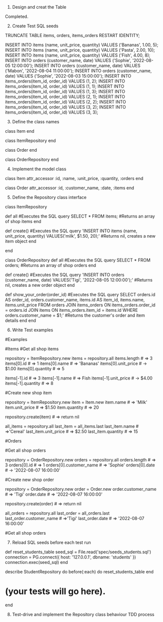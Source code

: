 1. Design and creat the Table

Completed.

2. Create Test SQL seeds

TRUNCATE TABLE items, orders, items_orders RESTART IDENTITY;

INSERT INTO items (name, unit_price, quantity) VALUES ('Bananas', 1.00, 5);
INSERT INTO items (name, unit_price, quantity) VALUES ('Pasta', 2.00, 10);
INSERT INTO items (name, unit_price, quantity) VALUES ('Fish', 4.00, 8);
INSERT INTO orders (customer_name, date) VALUES ('Sophie', '2022-08-05 12:00:00');
INSERT INTO orders (customer_name, date) VALUES ('Mabon', '2022-08-04 11:00:00');
INSERT INTO orders (customer_name, date) VALUES ('Sophie', '2022-08-03 15:00:00');
INSERT INTO items_orders(item_id, order_id) VALUES (1, 2);
INSERT INTO items_orders(item_id, order_id) VALUES (1, 1);
INSERT INTO items_orders(item_id, order_id) VALUES (1, 3);
INSERT INTO items_orders(item_id, order_id) VALUES (2, 1);
INSERT INTO items_orders(item_id, order_id) VALUES (2, 2);
INSERT INTO items_orders(item_id, order_id) VALUES (3, 2);
INSERT INTO items_orders(item_id, order_id) VALUES (3, 3);

3. Define the class names

class Item
end

class ItemRepository
end

class Order
end

class OrderRepository
end

4. Implement the model class

class Item
attr_accessor :id, :name, :unit_price, :quantity, :orders
end

class Order
attr_accessor :id, :customer_name, :date, :items
end

5. Define the Repository class interface

class ItemRepository

  def all
  #Executes the SQL query
  SELECT * FROM items;
  #Returns an array of shop items
  end

  def create()
    #Executes the SQL query
    'INSERT INTO items
    (name, unit_price, quantity)
    VALUES('milk', $1.50, 20);'
    #Returns nil, creates a new item object
  end

end

class OrderRepository
  def all
  #Executes the SQL query
  SELECT * FROM orders;
  #Returns an array of shop orders
  end
  
  def create()
  #Executes the SQL query
  'INSERT INTO orders
    (customer_name, date)
    VALUES('Tigi', '2022-08-05 12:00:00');'
    #Returns nil, creates a new order object
  end

  def show_your_order(order_id)
    #Executes the SQL query
    SELECT orders.id AS order_id, orders.customer_name, items.id AS item_id, items.name, items.unit_price
    FROM orders
    JOIN items_orders ON items_orders.order_id = orders.id
    JOIN items ON items_orders.item_id = items.id
    WHERE orders.customer_name = $1;'
    #Returns the customer's order and item details
  end
end

6. Write Test examples

#Examples

#Items
#Get all shop items

repository = ItemRepository.new
items = repository.all
items.length # => 3
items[0].id # => 1
items[0].name # => 'Bananas'
items[0].unit_price # -> $1.00
items[0].quantity # => 5

items[-1].id # => 3
items[-1].name # => Fish
items[-1].unit_price # -> $4.00
items[-1].quantity # => 8

#Create new shop item

repository = ItemRepository.new
item = Item.new
item.name # => 'Milk'
item.unit_price # => $1.50
item.quantity # => 20

repository.create(item) # => return nil

all_items = repository.all
last_item = all_items.last
last_item.name # =>'Cereal'
last_item.unit_price # => $2.50
last_item.quantity # => 15



#Orders

#Get all shop orders

repository = OrderRepository.new
orders = repository.all
orders.length # => 3
orders[0].id # => 1
orders[0].customer_name # => 'Sophie'
orders[0].date # -> '2022-08-07 16:00:00'

#Create new shop order

repository = OrderRepository.new
order = Order.new
order.customer_name # => 'Tigi'
order.date # => '2022-08-07 16:00:00'

repository.create(order) # => return nil

all_orders = repository.all
last_order = all_orders.last
last_order.customer_name # =>'Tigi'
last_order.date # => '2022-08-07 16:00:00'


#Get all shop orders


7. Reload SQL seeds before each test run

def reset_students_table
  seed_sql = File.read('spec/seeds_students.sql')
  connection = PG.connect({ host: '127.0.0.1', dbname: 'students' })
  connection.exec(seed_sql)
end

describe StudentRepository do
  before(:each) do 
    reset_students_table
  end

  # (your tests will go here).
end

8. Test-drive and implement the Repository class behaviour
TDD process